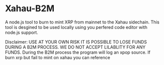 # Xahau-B2M

A node.js tool to burn to mint XRP from mainnet to the Xahau sidechain. This tool is desgined to be used locally using you perfered code editor with node.js support.  








Disclaimer: USE AT YOUR OWN RISK IT IS POSSIBLE TO LOSE FUNDS DURING A B2M PROCESS. WE DO NOT ACCEPT LILABLITY FOR ANY FUNDS. During the B2M process the program will log an xpop source. If burn xrp but fail to mint on xahau you can reference 

